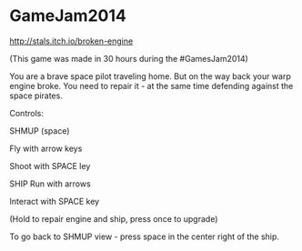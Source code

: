 GameJam2014
===========
http://stals.itch.io/broken-engine


(This game was made in 30 hours during the #GamesJam2014)

You are a brave space pilot traveling home. But on the way back your warp engine broke. You need to repair it - at the same time defending against the space pirates.

Controls:

SHMUP (space)

Fly with arrow keys

Shoot with SPACE ley

SHIP
Run with arrows

Interact with SPACE key

(Hold to repair engine and ship, press once to upgrade)

To go back to SHMUP view - press space in the center right of the ship.
